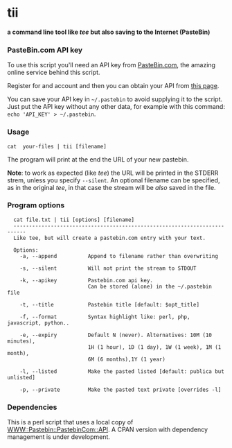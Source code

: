 # tii
**a command line tool like *tee* but also saving to the Internet (PasteBin)**

### PasteBin.com API key

To use this script you'll need an API key from [PasteBin.com](https://pastebin.com/), the amazing online service behind this script.

Register for and account and then you can obtain your API from [this page](https://pastebin.com/api).

You can save your API key in `~/.pastebin` to avoid supplying it to the script. Just put the API key without any other data, for example with this command: `echo 'API_KEY' > ~/.pastebin`.

### Usage

```
cat  your-files | tii [filename]
```

The program will print at the end the URL of your new pastebin. 

**Note**: to work as expected (like _tee_) the URL will be printed in the STDERR strem, unless you specify `--silent`. An optional filename can be specified, as in the original _tee_, in that case the stream will be _also_ saved in the file.

### Program options

```
  cat file.txt | tii [options] [filename]
  --------------------------------------------------------------------------
  Like tee, but will create a pastebin.com entry with your text.

  Options:
    -a, --append          Append to filename rather than overwriting

    -s, --silent          Will not print the stream to STDOUT

    -k, --apikey          Pastebin.com api key.
                          Can be stored (alone) in the ~/.pastebin file

    -t, --title           Pastebin title [default: $opt_title]

    -f, --format          Syntax highlight like: perl, php, javascript, python..

    -e, --expiry          Default N (never). Alternatives: 10M (10 minutes), 
                          1H (1 hour), 1D (1 day), 1W (1 week), 1M (1 month), 
                          6M (6 months),1Y (1 year)

    -l, --listed          Make the pasted listed [default: publica but unlisted]

    -p, --private         Make the pasted text private [overrides -l]

```

### Dependencies
This is a perl script that uses a local copy of [WWW::Pastebin::PastebinCom::API](https://metacpan.org/pod/WWW::Pastebin::PastebinCom::API).
A CPAN version with dependency management is under development.
